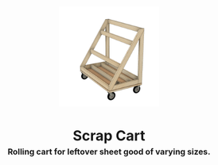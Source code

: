 <!-- 2023-10-31 -->

<p align="center">
  <img src="../../plans/scrap-cart/images/wireframe.png" width="40%"/>
</p>
<h1 align="center">
  Scrap Cart
  <br>
  <sup><sub><sup>Rolling cart for leftover sheet good of varying sizes.<sup></sub>
</h1>
